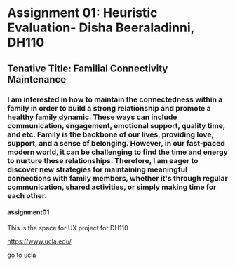# Assignment 01: Heuristic Evaluation- Disha Beeraladinni, DH110

## Tenative Title: Familial Connectivity Maintenance 

### I am interested in how to maintain the connectedness within a family in order to build a strong relationship and promote a healthy family dynamic. These ways can include communication, engagement, emotional support, quality time, and etc. Family is the backbone of our lives, providing love, support, and a sense of belonging. However, in our fast-paced modern world, it can be challenging to find the time and energy to nurture these relationships. Therefore, I am eager to discover new strategies for maintaining meaningful connections with family members, whether it's through regular communication, shared activities, or simply making time for each other. 

#### assignment01

This is the space for UX project for DH110

https://www.ucla.edu/

[go to ucla](https://www.ucla.edu/)

